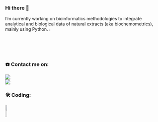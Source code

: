 ### Hi there 👋

I’m currently working on bioinformatics methodologies to integrate analytical and biological data of natural extracts (aka biochemometrics), mainly using Python. <code><img width="2%" src="https://www.vectorlogo.zone/logos/python/python-icon.svg"></code>

### :phone: Contact me on:  
[![](https://img.shields.io/badge/LinkedIn-0077B5?style=for-the-badge&logo=linkedin&logoColor=white)](https://www.linkedin.com/in/arnaudgaudry/)  
[![](https://img.shields.io/badge/Twitter-1DA1F2?style=for-the-badge&logo=twitter&logoColor=white)](https://twitter.com/gaudarn/)

### :hammer_and_wrench: Coding:

 <code><img width="10%" src="https://www.vectorlogo.zone/logos/python/python-horizontal.svg"></code>
